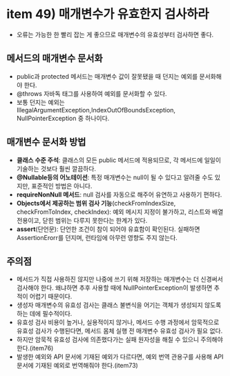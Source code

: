 # item 49) 매개변수가 유효한지 검사하라

* 오류는 가능한 한 빨리 잡는 게 좋으므로 매개변수의 유효성부터 검사하면 좋다.

## 메서드의 매개변수 문서화

* public과 protected 메서드는 매개변수 값이 잘못됐을 때 던지는 예외를 문서화해야 한다.
* @throws 자바독 태그를 사용하여 예외를 문서화할 수 있다.
* 보통 던지는 예외는 IllegalArgumentException,IndexOutOfBoundsException, NullPointerException 중 하나이다.

## 매개변수 문서화 방법

* **클래스 수준 주석**: 클래스의 모든 public 메서드에 적용되므로, 각 메서드에 일일이 기술하는 것보다 훨씬 깔끔하다.
* **@Nullable등의 어노테이션**: 특정 매개변수는 null이 될 수 있다고 알려줄 수도 있지만, 표준적인 방법은 아니다.
* **requireNonNull 메서드**: null 검사를 자동으로 해주어 유연하고 사용하기 편하다.
* **Objects에서 제공하는 범위 검사 기능**(checkFromIndexSize, checkFromToIndex, checkIndex): 예외 메시지 지정이 불가하고, 리스트와 배열 전용이고, 닫힌 범위는 다루지 못한다는 한계가 있다.
* **assert**(단언문): 단언한 조건이 참이 되어야 유효함이 확인된다. 실패하면 AssertionErorr를 던지며, 런타임에 아무런 영향도 주지 않는다.

## 주의점

* 메서드가 직접 사용하진 않지만 나중에 쓰기 위해 저장하는 매개변수는 더 신경써서 검사해야 한다. 왜냐하면 추후 사용할 때에 NullPointerException이 발생하면 추적이 어렵기 때문이다.
* 생성자 매개변수의 유효성 검사는 클래스 불변식을 어기는 객체가 생성되지 않도록 하는 데에 필수적이다.
* 유효성 검사 비용이 높거나, 실용적이지 않거나, 메서드 수행 과정에서 암묵적으로 유효성 검사가 수행된다면, 메서드 몸체 실행 전 매개변수 유효성 검사가 필요 없다.
* 하지만 암묵적 유효성 검사에 의존했다가는 실패 원자성을 해칠 수 있으니 주의해야 한다.(item76)
* 발생한 예외와 API 문서에 기재된 예외가 다르다면, 예외 번역 관용구를 사용해 API 문서에 기재된 예외로 번역해줘야 한다.(item73)
